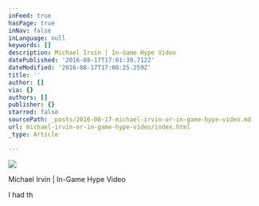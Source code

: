 ```yaml
---
inFeed: true
hasPage: true
inNav: false
inLanguage: null
keywords: []
description: Michael Irvin | In-Game Hype Video
datePublished: '2016-08-17T17:01:39.712Z'
dateModified: '2016-08-17T17:00:25.259Z'
title: ''
author: []
via: {}
authors: []
publisher: {}
starred: false
sourcePath: _posts/2016-08-17-michael-irvin-or-in-game-hype-video.md
url: michael-irvin-or-in-game-hype-video/index.html
_type: Article

---
```

![](https://the-grid-user-content.s3-us-west-2.amazonaws.com/887534ba-52fe-4018-a1bf-7ba35414825f.png)

Michael Irvin | In-Game Hype Video

I had th